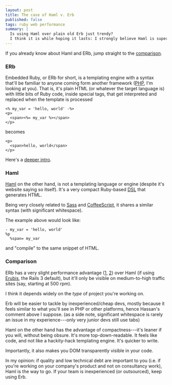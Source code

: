 ```yaml
---
layout: post
title: The case of Haml v. Erb
published: false
tags: ruby web performance
summary: |
  Is using Haml over plain old Erb just trendy?
  I think it is while hoping it lasts: I strongly believe Haml is superior in every respect to embedded Ruby---or almost any kind of "embedding" templating engine.
---
```



If you already know about Haml and ERb, jump straight to the [comparison](#comparison).

### ERb

Embedded Ruby, or ERb for short, is a templating engine with a syntax that'll be familiar to anyone coming form another framework ([PHP], I'm looking at you). That is, it's plain HTML (or whatever the target language is) with little bits of Ruby code, inside special tags, that get interpreted and replaced when the template is processed

    <% my_var = 'hello, world' -%>
    <p>
      <span><%= my_var %></span>
    </p>

becomes

    <p>
      <span>hello, world</span>
    </p>

Here's a [deeper intro](http://rrn.dk/rubys-erb-templating-system).


### Haml

[Haml] on the other hand, is not a templating language or engine (despite it's website saying so itself). It's a very compact Ruby-based [DSL] that generates HTML.

Being very closely related to [Sass] and [CoffeeScript], it shares a similar syntax (with significant whitespace).

The example above would look like:

    - my_var = 'hello, world'
    %p
      %span= my_var

and "compile" to the same snippet of HTML.


### Comparison

ERb has a very slight performance advantage ([1], [2]) over Haml (if using [Erubis], the Rails 3 default), but it'll only be visible on medium-to-high traffic sites (say, starting at 500 rpm). 

I think it depends widely on the *type* of project you're working on. 

Erb will be easier to tackle by inexperienced/cheap devs, mostly because it feels similar to what you'll see in PHP or other platforms, hence Hassan's comment above I suppose. 
(as a side note, significant whitespace is rarely an issue in my experience---only very junior devs still use tabs) 

Haml on the other hand has the advantage of compactness---it's leaner if you will, without being obsure. It's more top-down-readable. It feels like code, and not like a hackity-hack templating engine. It's quicker to write. 

Importantly, it also makes you DOM transparently visible in your code. 

In my opinion: if quality and low technical debt are important to you (i.e. if you're working on your company's product and not on consultancy work), Haml is the way to go. 
If your team is inexperienced (or outsourced), keep using Erb.



[Sass]: http://sass-lang.com/
[CoffeeScript]: http://coffeescript.org/
[DSL]: http://en.wikipedia.org/wiki/Domain-specific_language
[Haml]: http://haml.info/
[PHP]: http://www.php.net/
[deeper intro]: http://rrn.dk/rubys-erb-templating-system
[1]: http://blog.zenspider.com/blog/2009/02/tagz-vs-markaby-builder-haml-erubis.html
[2]: http://nex-3.com/posts/87-haml-benchmark-numbers-for-2-2
[Erubis]: http://www.kuwata-lab.com/erubis/

